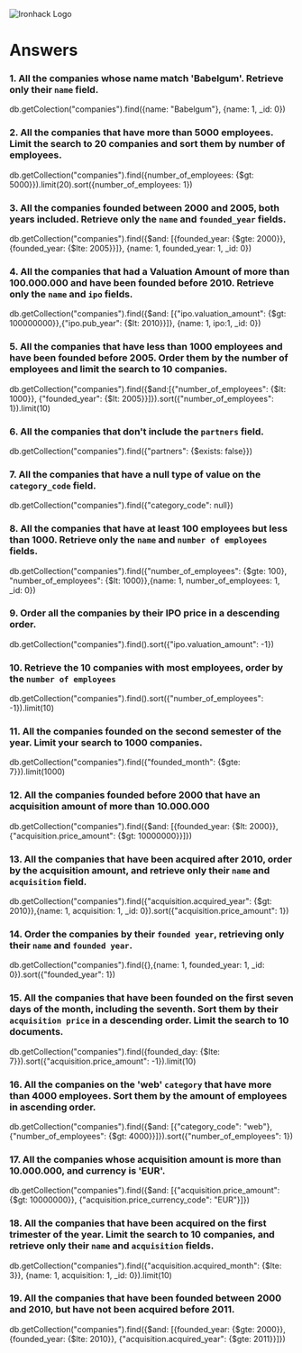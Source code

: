 ![Ironhack Logo](https://i.imgur.com/1QgrNNw.png)

# Answers

### 1. All the companies whose name match 'Babelgum'. Retrieve only their `name` field.

<!-- Your Code Goes Here -->

db.getColection("companies").find({name: "Babelgum"}, {name: 1, \_id: 0})

### 2. All the companies that have more than 5000 employees. Limit the search to 20 companies and sort them by **number of employees**.

<!-- Your Code Goes Here -->

db.getCollection("companies").find({number_of_employees: {$gt: 5000}}).limit(20).sort({number_of_employees: 1})

### 3. All the companies founded between 2000 and 2005, both years included. Retrieve only the `name` and `founded_year` fields.

<!-- Your Code Goes Here -->

db.getCollection("companies").find({$and: [{founded_year: {$gte: 2000}}, {founded_year: {$lte: 2005}}]}, {name: 1, founded_year: 1, \_id: 0})

### 4. All the companies that had a Valuation Amount of more than 100.000.000 and have been founded before 2010. Retrieve only the `name` and `ipo` fields.

<!-- Your Code Goes Here -->

db.getCollection("companies").find({$and: [{"ipo.valuation_amount": {$gt: 100000000}},{"ipo.pub_year": {$lt: 2010}}]}, {name: 1, ipo:1, \_id: 0})

### 5. All the companies that have less than 1000 employees and have been founded before 2005. Order them by the number of employees and limit the search to 10 companies.

<!-- Your Code Goes Here -->

db.getCollection("companies").find({$and:[{"number_of_employees": {$lt: 1000}}, {"founded_year": {$lt: 2005}}]}).sort({"number_of_employees": 1}).limit(10)

### 6. All the companies that don't include the `partners` field.

<!-- Your Code Goes Here -->

db.getCollection("companies").find({"partners": {$exists: false}})

### 7. All the companies that have a null type of value on the `category_code` field.

<!-- Your Code Goes Here -->

db.getCollection("companies").find({"category_code": null})

### 8. All the companies that have at least 100 employees but less than 1000. Retrieve only the `name` and `number of employees` fields.

<!-- Your Code Goes Here -->

db.getCollection("companies").find({"number_of_employees": {$gte: 100}, "number_of_employees": {$lt: 1000}},{name: 1, number_of_employees: 1, \_id: 0})

### 9. Order all the companies by their IPO price in a descending order.

<!-- Your Code Goes Here -->

db.getCollection("companies").find().sort({"ipo.valuation_amount": -1})

### 10. Retrieve the 10 companies with most employees, order by the `number of employees`

<!-- Your Code Goes Here -->

db.getCollection("companies").find().sort({"number_of_employees": -1}).limit(10)

### 11. All the companies founded on the second semester of the year. Limit your search to 1000 companies.

<!-- Your Code Goes Here -->

db.getCollection("companies").find({"founded_month": {$gte: 7}}).limit(1000)

### 12. All the companies founded before 2000 that have an acquisition amount of more than 10.000.000

<!-- Your Code Goes Here -->

db.getCollection("companies").find({$and: [{founded_year: {$lt: 2000}}, {"acquisition.price_amount": {$gt: 10000000}}]})

### 13. All the companies that have been acquired after 2010, order by the acquisition amount, and retrieve only their `name` and `acquisition` field.

<!-- Your Code Goes Here -->

db.getCollection("companies").find({"acquisition.acquired_year": {$gt: 2010}},{name: 1, acquisition: 1, \_id: 0}).sort({"acquisition.price_amount": 1})

### 14. Order the companies by their `founded year`, retrieving only their `name` and `founded year`.

<!-- Your Code Goes Here -->

db.getCollection("companies").find({},{name: 1, founded_year: 1, \_id: 0}).sort({"founded_year": 1})

### 15. All the companies that have been founded on the first seven days of the month, including the seventh. Sort them by their `acquisition price` in a descending order. Limit the search to 10 documents.

<!-- Your Code Goes Here -->

db.getCollection("companies").find({founded_day: {$lte: 7}}).sort({"acquisition.price_amount": -1}).limit(10)

### 16. All the companies on the 'web' `category` that have more than 4000 employees. Sort them by the amount of employees in ascending order.

<!-- Your Code Goes Here -->

db.getCollection("companies").find({$and: [{"category_code": "web"}, {"number_of_employees": {$gt: 4000}}]}).sort({"number_of_employees": 1})

### 17. All the companies whose acquisition amount is more than 10.000.000, and currency is 'EUR'.

<!-- Your Code Goes Here -->

db.getCollection("companies").find({$and: [{"acquisition.price_amount": {$gt: 10000000}}, {"acquisition.price_currency_code": "EUR"}]})

### 18. All the companies that have been acquired on the first trimester of the year. Limit the search to 10 companies, and retrieve only their `name` and `acquisition` fields.

<!-- Your Code Goes Here -->

db.getCollection("companies").find({"acquisition.acquired_month": {$lte: 3}}, {name: 1, acquisition: 1, \_id: 0}).limit(10)

### 19. All the companies that have been founded between 2000 and 2010, but have not been acquired before 2011.

<!-- Your Code Goes Here -->

db.getCollection("companies").find({$and: [{founded_year: {$gte: 2000}}, {founded_year: {$lte: 2010}}, {"acquisition.acquired_year": {$gte: 2011}}]})
